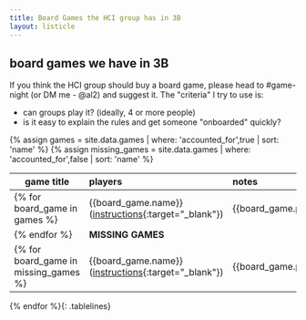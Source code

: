 ```yaml
---
title: Board Games the HCI group has in 3B
layout: listicle
---
```

<style>
.tablelines table, .tablelines td, .tablelines th {
        border-bottom: 1px dotted black;
        padding-right:1em;
        }

table {
  width:100%!important;
}
</style>


## board games we have in 3B

If you think the HCI group should buy a board game, please head to #game-night (or DM me - @al2) and suggest it. The "criteria" I try to use is:

- can groups play it? (ideally, 4 or more people)
- is it easy to explain the rules and get someone "onboarded" quickly?


{% assign games = site.data.games | where: 'accounted_for',true | sort: 'name' %}
{% assign missing_games = site.data.games | where: 'accounted_for',false | sort: 'name' %}

| game title |  players | notes |
| - | :- | :- |
{% for board_game in games %}| {{board_game.name}} ([instructions]({{board_game.game_info}}){:target="_blank"}) | {{board_game.players}} | {{board_game.notes}} |
{% endfor %}| **MISSING GAMES** | | Please [contact me](/contact) if you have them! | 
{% for board_game in missing_games %}| {{board_game.name}} ([instructions]({{board_game.game_info}}){:target="_blank"}) | {{board_game.players}} | {{board_game.notes}} |
{% endfor %}{: .tablelines}